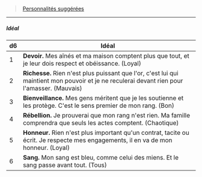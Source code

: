 ﻿---
!PersonalityIdealItem
Id: background_sangbleu_hd.md#idéal
ParentLink: background_sangbleu_hd.md#personnalités-suggérées
Name: Idéal
ParentName: Personnalités suggérées
NameLevel: 5
Attributes: {}
---
> [Personnalités suggérées](hd_background_sangbleu_personnalites_suggerees.md)

---

##### Idéal

|d6|Idéal|
|---|---|
|1|**Devoir.** Mes aînés et ma maison comptent plus que tout, et je leur dois respect et obéissance. (Loyal)|
|2|**Richesse.** Rien n'est plus puissant que l'or, c'est lui qui maintient mon pouvoir et je ne reculerai devant rien pour l'amasser. (Mauvais)|
|3|**Bienveillance.** Mes gens méritent que je les soutienne et les protège. C'est le sens premier de mon rang. (Bon)|
|4|**Rébellion.** Je prouverai que mon rang n'est rien. Ma famille comprendra que seuls les actes comptent. (Chaotique)|
|5|**Honneur.** Rien n'est plus important qu'un contrat, tacite ou écrit. Je respecte mes engagements, il en va de mon honneur. (Loyal)|
|6|**Sang.** Mon sang est bleu, comme celui des miens. Et le sang passe avant tout. (Tous)|

